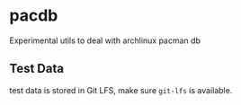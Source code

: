 # pacdb

Experimental utils to deal with archlinux pacman db

## Test Data

test data is stored in Git LFS, make sure `git-lfs` is available.
